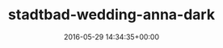 ---
title:		"stadtbad-wedding-anna-dark"
type:		"photos"
mediatype:		"upload"
location:		"TBC"
date:		"2016-05-29 14:34:35+00:00"
album:		"abandoned"
filename:		"stadtbad-wedding-anna-dark.md"
series:		""
cl_public_id:		"abandoned/stadtbad-wedding-anna-dark"
cl_version:		1497000033
format:		"tiff"
bytes:		2118428
width:		810
height:		1440
colours:
- "#0B0B09"
- "#292519"
- "#090E09"
- "#181A11"
- "#212723"
- "#0D1412"
- "#756649"
- "#797162"
- "#E1D3BB"
- "#777867"
- "#000302"
- "#000200"
- "#202F32"
- "#6F7B71"
- "#231612"
- "#030200"
- "#CBCDBA"
- "#000002"
- "#B8CCBB"
- "#020100"
- "#3E7D69"
- "#C9B487"
- "#747043"
- "#6FC0A9"
exposure_mode:		"Auto"
program:		"Aperture-priority AE"
aperture:		"2.8"
focal_length:		"24.0 mm"
iso:		"500"
shutter_speed:		"1/80"
metering:		"Spot"
flash:		"Off, Did not fire"
white_balance:		"Custom"
colour_temp:		"5900"
has_crop:		"true"
orientation:		"Horizontal (normal)"
camera_model:		"NIKON D800"
lens_info:		"24-70mm f/2.8"
artist:		"No artist info"
x_resolution:		"300"
y_resolution:		"300"
---